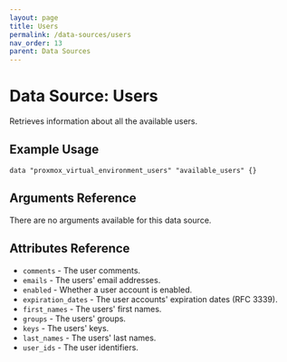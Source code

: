 ```yaml
---
layout: page
title: Users
permalink: /data-sources/users
nav_order: 13
parent: Data Sources
---
```


# Data Source: Users

Retrieves information about all the available users.

## Example Usage

```
data "proxmox_virtual_environment_users" "available_users" {}
```

## Arguments Reference

There are no arguments available for this data source.

## Attributes Reference

* `comments` - The user comments.
* `emails` - The users' email addresses.
* `enabled` - Whether a user account is enabled.
* `expiration_dates` - The user accounts' expiration dates (RFC 3339).
* `first_names` - The users' first names.
* `groups` - The users' groups.
* `keys` - The users' keys.
* `last_names` - The users' last names.
* `user_ids` - The user identifiers.
